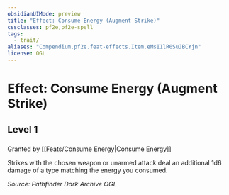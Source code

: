 ```yaml
---
obsidianUIMode: preview
title: "Effect: Consume Energy (Augment Strike)"
cssclasses: pf2e,pf2e-spell
tags:
  - trait/
aliases: "Compendium.pf2e.feat-effects.Item.eMsI1lR0SuJBCYjn"
license: OGL
---
```

# Effect: Consume Energy (Augment Strike)
## Level 1
### 






Granted by [[Feats/Consume Energy|Consume Energy]]

Strikes with the chosen weapon or unarmed attack deal an additional 1d6 damage of a type matching the energy you consumed.

*Source: Pathfinder Dark Archive*
*OGL*